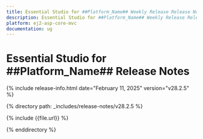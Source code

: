 ```yaml
---
title: Essential Studio for ##Platform_Name## Weekly Release Release Notes  
description: Essential Studio for ##Platform_Name## Weekly Release Release Notes  
platform: ej2-asp-core-mvc
documentation: ug
---
```


# Essential Studio for ##Platform_Name##  Release Notes  

{% include release-info.html date="February 11, 2025"  version="v28.2.5" %}

{% directory path: _includes/release-notes/v28.2.5 %}

{% include {{file.url}} %}

{% enddirectory %}